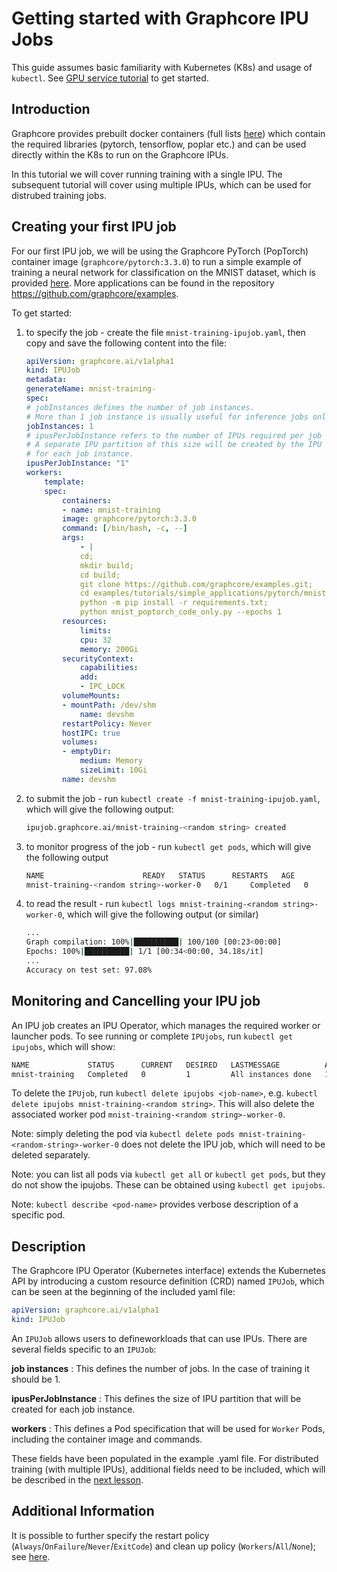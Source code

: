# Getting started with Graphcore IPU Jobs

This guide assumes basic familiarity with Kubernetes (K8s) and usage of `kubectl`. See [GPU service tutorial](../../gpuservice/training/L1_getting_started.md) to get started.

## Introduction

Graphcore provides prebuilt docker containers (full lists [here](https://hub.docker.com/u/graphcore)) which contain the required libraries (pytorch, tensorflow, poplar etc.) and can be used directly within the K8s to run on the Graphcore IPUs.

In this tutorial we will cover running training with a single IPU. The subsequent tutorial will cover using multiple IPUs, which can be used for distrubed training jobs.

## Creating your first IPU job

For our first IPU job, we will be using the Graphcore PyTorch (PopTorch) container image (`graphcore/pytorch:3.3.0`) to run a simple example of training a neural network for classification on the MNIST dataset, which is provided [here](https://github.com/graphcore/examples/tree/master/tutorials/simple_applications/pytorch/mnist). More applications can be found in the repository <https://github.com/graphcore/examples>.

To get started:

1. to specify the job - create the file `mnist-training-ipujob.yaml`, then copy and save the following content into the file:

    ``` yaml
    apiVersion: graphcore.ai/v1alpha1
    kind: IPUJob
    metadata:
    generateName: mnist-training-
    spec:
    # jobInstances defines the number of job instances.
    # More than 1 job instance is usually useful for inference jobs only.
    jobInstances: 1
    # ipusPerJobInstance refers to the number of IPUs required per job instance.
    # A separate IPU partition of this size will be created by the IPU Operator
    # for each job instance.
    ipusPerJobInstance: "1"
    workers:
        template:
        spec:
            containers:
            - name: mnist-training
            image: graphcore/pytorch:3.3.0
            command: [/bin/bash, -c, --]
            args:
                - |
                cd;
                mkdir build;
                cd build;
                git clone https://github.com/graphcore/examples.git;
                cd examples/tutorials/simple_applications/pytorch/mnist;
                python -m pip install -r requirements.txt;
                python mnist_poptorch_code_only.py --epochs 1
            resources:
                limits:
                cpu: 32
                memory: 200Gi
            securityContext:
                capabilities:
                add:
                - IPC_LOCK
            volumeMounts:
            - mountPath: /dev/shm
                name: devshm
            restartPolicy: Never
            hostIPC: true
            volumes:
            - emptyDir:
                medium: Memory
                sizeLimit: 10Gi
            name: devshm
    ```

1. to submit the job - run `kubectl create -f mnist-training-ipujob.yaml`, which will give the following output:

    ``` bash
    ipujob.graphcore.ai/mnist-training-<random string> created
    ```

1. to monitor progress of the job - run `kubectl get pods`, which will give the following output

    ``` bash
    NAME                      READY   STATUS      RESTARTS   AGE
    mnist-training-<random string>-worker-0   0/1     Completed   0          2m56s
    ```

1. to read the result - run `kubectl logs mnist-training-<random string>-worker-0`, which will give the following output (or similar)

   ``` bash
   ...
   Graph compilation: 100%|██████████| 100/100 [00:23<00:00]
   Epochs: 100%|██████████| 1/1 [00:34<00:00, 34.18s/it]
   ...
   Accuracy on test set: 97.08%
   ```

## Monitoring and Cancelling your IPU job

An IPU job creates an IPU Operator, which manages the required worker or launcher pods. To see running or complete `IPUjobs`, run `kubectl get ipujobs`, which will show:

``` bash
NAME             STATUS      CURRENT   DESIRED   LASTMESSAGE          AGE
mnist-training   Completed   0         1         All instances done   10m
```

To delete the `IPUjob`, run `kubectl delete ipujobs <job-name>`, e.g. `kubectl delete ipujobs mnist-training-<random string>`. This will also delete the associated worker pod `mnist-training-<random string>-worker-0`.

Note: simply deleting the pod via `kubectl delete pods mnist-training-<random-string>-worker-0` does not delete the IPU job, which will need to be deleted separately.

Note: you can list all pods via `kubectl get all` or `kubectl get pods`, but they do not show the ipujobs. These can be obtained using `kubectl get ipujobs`.

Note: `kubectl describe <pod-name>` provides verbose description of a specific pod.

## Description

The Graphcore IPU Operator (Kubernetes interface) extends the Kubernetes API by introducing a custom resource definition (CRD) named `IPUJob`, which can be seen at the beginning of the included yaml file:

``` yaml
apiVersion: graphcore.ai/v1alpha1
kind: IPUJob
```

An `IPUJob` allows users to defineworkloads that can use IPUs. There are several fields specific to an `IPUJob`:

**job instances** : This defines the number of jobs. In the case of training it should be 1.

**ipusPerJobInstance** : This defines the size of IPU partition that will be created for each job instance.

**workers** : This defines a Pod specification that will be used for `Worker` Pods, including the container image and commands.

These fields have been populated in the example .yaml file. For distributed training (with multiple IPUs), additional fields need to be included, which will be described in the [next lesson](./L2_multiple_IPU.md).

## Additional Information

It is possible to further specify the restart policy (`Always`/`OnFailure`/`Never`/`ExitCode`) and clean up policy (`Workers`/`All`/`None`); see [here](https://docs.graphcore.ai/projects/kubernetes-user-guide/en/latest/creating-ipujob.html).
